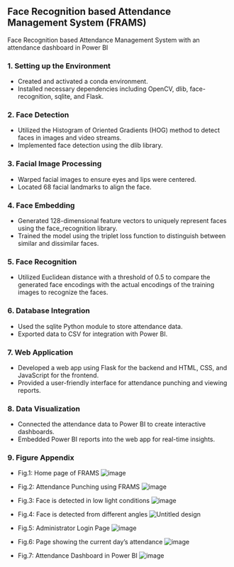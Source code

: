 ## Face Recognition based Attendance Management System (FRAMS)
Face Recognition based Attendance Management System with an attendance dashboard in Power BI

### 1. Setting up the Environment
- Created and activated a conda environment.
- Installed necessary dependencies including OpenCV, dlib, face-recognition, sqlite, and Flask.

### 2. Face Detection
- Utilized the Histogram of Oriented Gradients (HOG) method to detect faces in images and video streams.
- Implemented face detection using the dlib library.

### 3. Facial Image Processing
- Warped facial images to ensure eyes and lips were centered.
- Located 68 facial landmarks to align the face.

### 4. Face Embedding
- Generated 128-dimensional feature vectors to uniquely represent faces using the face_recognition library.
- Trained the model using the triplet loss function to distinguish between similar and dissimilar faces.

### 5. Face Recognition
- Utilized Euclidean distance with a threshold of 0.5 to compare the generated face encodings with the actual encodings of the training images to recognize the faces.

### 6. Database Integration
- Used the sqlite Python module to store attendance data.
- Exported data to CSV for integration with Power BI.

### 7. Web Application
- Developed a web app using Flask for the backend and HTML, CSS, and JavaScript for the frontend.
- Provided a user-friendly interface for attendance punching and viewing reports.

### 8. Data Visualization
- Connected the attendance data to Power BI to create interactive dashboards.
- Embedded Power BI reports into the web app for real-time insights.

### 9. Figure Appendix
- Fig.1: Home page of FRAMS 
![image](https://github.com/amlanmohanty1/face-recognition-attendance-management-system-with-PowerBI-dashboard/assets/72063042/b5f28977-3781-4091-bd69-e2bdd392a548)

- Fig.2: Attendance Punching using FRAMS
![image](https://github.com/amlanmohanty1/face-recognition-attendance-management-system-with-PowerBI-dashboard/assets/72063042/2ef80327-c75e-4c5e-810d-b5b6387b6dd2)

- Fig.3: Face is detected in low light conditions
![image](https://github.com/amlanmohanty1/face-recognition-attendance-management-system-with-PowerBI-dashboard/assets/72063042/3578757a-a775-4f43-9d99-48e085af486c)

- Fig.4: Face is detected from different angles
![Untitled design](https://github.com/amlanmohanty1/face-recognition-attendance-management-system-with-PowerBI-dashboard/assets/72063042/60365317-d9ea-467a-95b5-b213818739ae)

- Fig.5: Administrator Login Page
![image](https://github.com/amlanmohanty1/face-recognition-attendance-management-system-with-PowerBI-dashboard/assets/72063042/9c60132b-0b56-4a1b-8cea-b7b87b43ea28)

- Fig.6: Page showing the current day’s attendance
![image](https://github.com/amlanmohanty1/face-recognition-attendance-management-system-with-PowerBI-dashboard/assets/72063042/3bcb178d-b336-4c02-a8ee-9a11cd9dbd25)

- Fig.7: Attendance Dashboard in Power BI
![image](https://github.com/amlanmohanty1/face-recognition-attendance-management-system-with-PowerBI-dashboard/assets/72063042/532a47ce-fd9b-4b6a-9ef8-effd19b22dc2)



